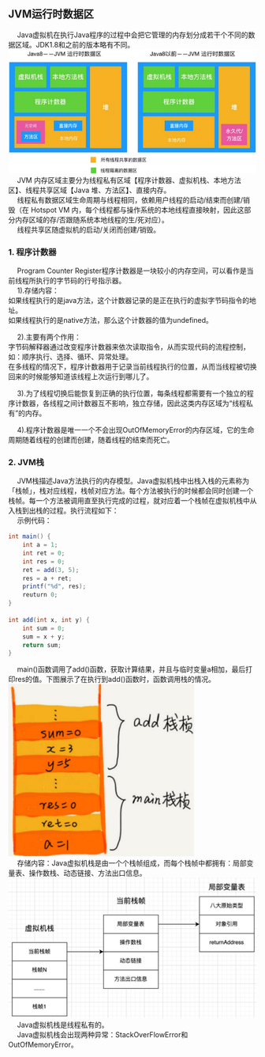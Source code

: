 ## JVM运行时数据区  
&emsp; Java虚拟机在执行Java程序的过程中会把它管理的内存划分成若干个不同的数据区域。JDK1.8和之前的版本略有不同。  
![avatar](../../images/java/JVM/JVM-7.png)  
&emsp; JVM 内存区域主要分为线程私有区域【程序计数器、虚拟机栈、本地方法区】、线程共享区域【Java 堆、方法区】、直接内存。  
&emsp; 线程私有数据区域生命周期与线程相同，依赖用户线程的启动/结束而创建/销毁（在 Hotspot VM 内，每个线程都与操作系统的本地线程直接映射，因此这部分内存区域的存/否跟随系统本地线程的生/死对应）。  
&emsp; 线程共享区随虚拟机的启动/关闭而创建/销毁。  
### 1. 程序计数器  
&emsp; Program Counter Register程序计数器是一块较小的内存空间，可以看作是当前线程所执行的字节码的行号指示器。  
&emsp; 1).存储内容：  
如果线程执行的是java方法，这个计数器记录的是正在执行的虚拟字节码指令的地址。  
如果线程执行的是native方法，那么这个计数器的值为undefined。  

&emsp; 2).主要有两个作用：  
字节码解释器通过改变程序计数器来依次读取指令，从而实现代码的流程控制，如：顺序执行、选择、循环、异常处理。  
在多线程的情况下，程序计数器用于记录当前线程执行的位置，从而当线程被切换回来的时候能够知道该线程上次运行到哪儿了。  

&emsp; 3).为了线程切换后能恢复到正确的执行位置，每条线程都需要有一个独立的程序计数器，各线程之间计数器互不影响，独立存储，因此这类内存区域为“线程私有”的内存。  

&emsp; 4).程序计数器是唯一一个不会出现OutOfMemoryError的内存区域，它的生命周期随着线程的创建而创建，随着线程的结束而死亡。  
### 2. JVM栈  
&emsp; JVM栈描述Java方法执行的内存模型。Java虚拟机栈中出栈入栈的元素称为「栈帧」，栈对应线程，栈帧对应方法。每个方法被执行的时候都会同时创建一个栈帧。每一个方法被调用直至执行完成的过程，就对应着一个栈帧在虚拟机栈中从入栈到出栈的过程。执行流程如下：  
&emsp; 示例代码：  

```java
int main() {
    int a = 1;
    int ret = 0;
    int res = 0;
    ret = add(3, 5);
    res = a + ret;
    printf("%d", res);
    reuturn 0;
}

int add(int x, int y) {
    int sum = 0;
    sum = x + y;
    return sum;
}
```  
&emsp; main()函数调用了add()函数，获取计算结果，并且与临时变量a相加，最后打印res的值。下图展示了在执行到add()函数时，函数调用栈的情况。  
![avatar](../../images/java/JVM/JVM-8.png)  
&emsp; 存储内容：Java虚拟机栈是由一个个栈帧组成，而每个栈帧中都拥有：局部变量表、操作数栈、动态链接、方法出口信息。  
![avatar](../../images/java/JVM/JVM-9.png)  
&emsp; Java虚拟机栈是线程私有的。  
&emsp; Java虚拟机栈会出现两种异常：StackOverFlowError和 OutOfMemoryError。  


